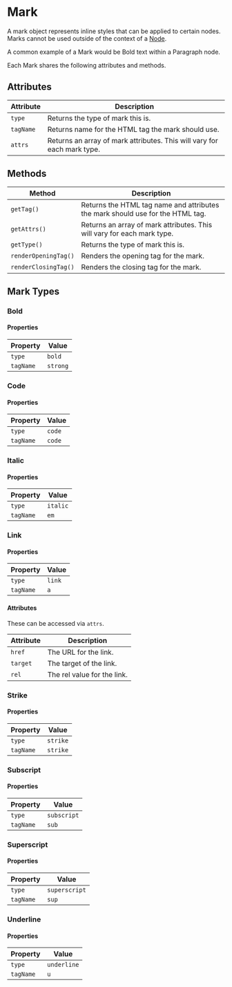 # Mark
A mark object represents inline styles that can be applied to certain nodes. Marks cannot be used outside of the context of a [Node](docs:developers/node).

A common example of a Mark would be Bold text within a Paragraph node.

Each Mark shares the following attributes and methods.

## Attributes

Attribute | Description
--- | ---
`type` | Returns the type of mark this is.
`tagName` | Returns name for the HTML tag the mark should use.
`attrs` | Returns an array of mark attributes. This will vary for each mark type.

## Methods

Method | Description
--- | ---
`getTag()` | Returns the HTML tag name and attributes the mark should use for the HTML tag.
`getAttrs()` | Returns an array of mark attributes. This will vary for each mark type.
`getType()` | Returns the type of mark this is.
`renderOpeningTag()` | Renders the opening tag for the mark.
`renderClosingTag()` | Renders the closing tag for the mark.


## Mark Types

### Bold

#### Properties

Property | Value
--- | ---
`type` | `bold`
`tagName` | `strong`


### Code

#### Properties

Property | Value
--- | ---
`type` | `code`
`tagName` | `code`


### Italic

#### Properties

Property | Value
--- | ---
`type` | `italic`
`tagName` | `em`


### Link

#### Properties

Property | Value
--- | ---
`type` | `link`
`tagName` | `a`

#### Attributes
These can be accessed via `attrs`.

Attribute | Description
--- | ---
`href` | The URL for the link.
`target` | The target of the link.
`rel` | The rel value for the link.


### Strike

#### Properties

Property | Value
--- | ---
`type` | `strike`
`tagName` | `strike`


### Subscript

#### Properties

Property | Value
--- | ---
`type` | `subscript`
`tagName` | `sub`


### Superscript

#### Properties

Property | Value
--- | ---
`type` | `superscript`
`tagName` | `sup`


### Underline

#### Properties

Property | Value
--- | ---
`type` | `underline`
`tagName` | `u`

